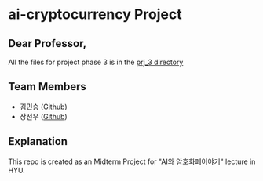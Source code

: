 # ai-cryptocurrency Project
## Dear Professor,
All the files for project phase 3 is in the [prj_3 directory](https://github.com/RogerKimJazzLover/ai-crypto-midterm/tree/main/prj_3)

## Team Members
- 김민승 ([Github](github.com/rogerkimjazzlover))
- 장선우 ([Github](https://github.com/banbanmu-han))

## Explanation
This repo is created as an Midterm Project for "AI와 암호화폐이야기"  lecture in HYU.
